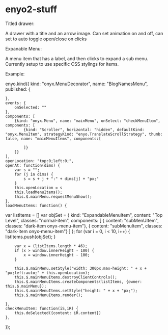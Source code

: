 enyo2-stuff
===========

Titled drawer:

A drawer with a title and an arrow image. Can set animation on and off, can set to auto toggle open/close on clicks

Expanable Menu:

A menu item that has a label, and then clicks to expand a sub menu.
Currently setup to use specific CSS stylings for items.

Example:

enyo.kind({
  kind: "onyx.MenuDecorator", 
	name: "BlogNamesMenu",
	published: {

	},
	events: {
		onSelected: ""
	},
	components: [
		{kind: "onyx.Menu", name: "mainMenu", onSelect: "checkMenuItem", components: [
			{kind: "Scroller", horizontal: "hidden", defaultKind: "onyx.MenuItem", strategyKind: "enyo.TranslateScrollStrategy", thumb: false, name: "mainMenuItems", components:[

			]}
		]}
	],
	openLocation: "top:0;left:0;",
	openAt: function(dims) {
		var s = "";
		for (j in dims) {
			s = s + j + ":" + dims[j] + "px;"
		}
		this.openLocation = s
		this.loadMenuItems();
		this.$.mainMenu.requestMenuShow();
	},
	loadMenuItems: function() {
  var listItems = []
	  var objSet = {
  		kind: "ExpandableMenuItem",
			content: "Top Level",
			classes: "normal-item",
			components: [
				{ content: "subMenUItem", classes: "dark-item onyx-menu-item"},
				{ content: "subMenuItem", classes: "dark-item onyx-menu-item"}
			]
		};
		for (var i = 0, i < 10, i++) {
      listItems.push(objSet);
    }
		
		var x = (listItems.length * 46);
		if (x > window.innerHeight - 100) {
			x = window.innerHeight - 100;
		}

		this.$.mainMenu.setStyle("width: 300px;max-height: " + x + "px;left:auto;" + this.openLocation);
		this.$.mainMenuItems.destroyClientControls();
		this.$.mainMenuItems.createComponents(listItems, {owner: this.$.mainMenu});
		this.$.mainMenuItems.setStyle("height: " + x + "px;");
		this.$.mainMenuItems.render();

	},
	checkMenuItem: function(iS,iR) {
		this.doSelected({content: iR.content})
	},


});
